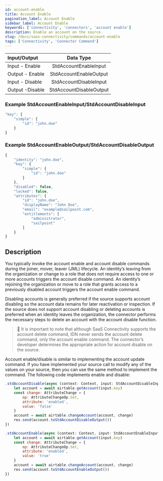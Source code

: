 ```yaml
---
id: account-enable
title: Account Enable
pagination_label: Account Enable
sidebar_label: Account Enable
keywords: ['connectivity', 'connectors', 'account enable']
description: Enable an account on the source.
slug: /docs/saas-connectivity/commands/account-enable
tags: ['Connectivity', 'Connector Command']
---
```


| Input/Output    |        Data Type        |
| :-------------- | :---------------------: |
| Input - Enable  |  StdAccountEnableInput  |
| Output - Enable | StdAccountEnableOutput  |
| Input - Disable | StdAccountDisableInput  |
| Output -Disable | StdAccountDisableOutput |

### Example StdAccountEnableInput/StdAccountDisableInput

```javascript
"key": {
    "simple": {
        "id": "john.doe"
    }
}
```

### Example StdAccountEnableOutput/StdAccountDisableOutput

```javascript
{
    "identity": "john.doe",
    "key": {
        "simple": {
            "id": "john.doe"
        }
    },
    "disabled": false,
    "locked": false,
    "attributes": {
        "id": "john.doe",
        "displayName": "John Doe",
        "email": "example@sailpoint.com",
        "entitlements": [
            "administrator",
            "sailpoint"
        ]
    }
}
```

## Description

You typically invoke the account enable and account disable commands during the joiner, mover, leaver (JML) lifecycle. An identity’s leaving from the organization or change to a role that does not require access to one or more accounts triggers the account disable command. An identity’s rejoining the organization or move to a role that grants access to a previously disabled account triggers the account enable command.

Disabling accounts is generally preferred if the source supports account disabling so the account data remains for later reactivation or inspection. If the source does not support account disabling or deleting accounts is preferred when an identity leaves the organization, the connector performs the necessary steps to delete an account with the account disable function.

> 🚧 It is important to note that although SaaS Connectivity supports the account delete command, IDN never sends the account delete command, only the account enable command. The connector’s developer determines the appropriate action for account disable on the source.

Account enable/disable is similar to implementing the account update command. If you have implemented your source call to modify any of the values on your source, then you can use the same method to implement the command. The following code implements enable and disable:

```javascript
.stdAccountDisable(async (context: Context, input: StdAccountDisableInput, res: Response<StdAccountDisableOutput>) => {
    let account = await airtable.getAccount(input.key)
    const change: AttributeChange = {
        op: AttributeChangeOp.Set,
        attribute: 'enabled',
        value: 'false'
    }
    account = await airtable.changeAccount(account, change)
    res.send(account.toStdAccountDisableOutput())
})

.stdAccountEnable(async (context: Context, input: StdAccountEnableInput, res: Response<StdAccountEnableOutput>) => {
    let account = await airtable.getAccount(input.key)
    const change: AttributeChange = {
        op: AttributeChangeOp.Set,
        attribute: 'enabled',
        value: 'true'
    }
    account = await airtable.changeAccount(account, change)
    res.send(account.toStdAccountEnableOutput())
})
```
